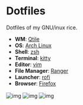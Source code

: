 # Dotfiles
Dotfiles of my GNU/inux rice.

+ **WM**: [Qtile](https://github.com/qtile/qtile)
+ **OS**: [Arch Linux](https://archlinux.org/)
+ **Shell**: [zsh](https://wiki.archlinux.org/index.php/Zsh)
+ **Terminal**: [kitty](https://github.com/kovidgoyal/kitty/)
+ **Editor**: [vim](https://www.vim.org/)
+ **File Manager**: [Ranger](https://wiki.archlinux.org/title/Ranger)
+ **Launcher**: [rofi](https://github.com/davatorium/rofi/)
+ **Browser**: [Firefox](https://www.mozilla.org/en-US/firefox/new/)


<img src="https://raw.githubusercontent.com/Deluca-Sintax-Error/Dotfiles/main/screenshot-1.png" alt="img" align="center">
<img src="https://raw.githubusercontent.com/Deluca-Sintax-Error/Dotfiles/main/screenshot-2.png" alt="img" align="center">
<img src="https://raw.githubusercontent.com/Deluca-Sintax-Error/Dotfiles/main/screenshot-2.png" alt="img" align="center">
